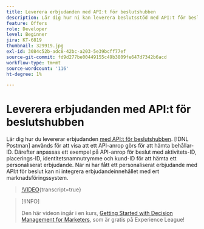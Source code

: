 ```yaml
---
title: Leverera erbjudanden med API:t för beslutshubben
description: Lär dig hur ni kan leverera beslutsstöd med API:t för beslut.
feature: Offers
role: Developer
level: Beginner
jira: KT-6819
thumbnail: 329919.jpg
exl-id: 3084c52b-adc8-42bc-a203-5e39bcff77ef
source-git-commit: fd9d277be00449155c49b3809fe647d7342b6acd
workflow-type: tm+mt
source-wordcount: '116'
ht-degree: 1%

---
```



# Leverera erbjudanden med API:t för beslutshubben

Lär dig hur du levererar erbjudanden [med API:t för beslutshubben](https://experienceleague.adobe.com/docs/journey-optimizer/using/offer-decisioniong/api-reference/offer-delivery/deliver-offers.html?lang=sv-SE). [!DNL Postman] används för att visa att ett API-anrop görs för att hämta behållar-ID. Därefter anpassas ett exempel på API-anrop för beslut med aktivitets-ID, placerings-ID, identitetsnamnutrymme och kund-ID för att hämta ett personaliserat erbjudande. När ni har fått ett personaliserat erbjudande med API:t för beslut kan ni integrera erbjudandeinnehållet med ert marknadsföringssystem.

>[!VIDEO](https://video.tv.adobe.com/v/329919?quality=12&learn=on){transcript=true}

>[!INFO]
>
> Den här videon ingår i en kurs, [Getting Started with Decision Management for Marketers](https://experienceleague.adobe.com/?lang=sv&recommended=ExperiencePlatform-U-1-2020.1.offerdecisioning), som är gratis på Experience League!
